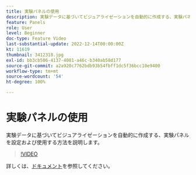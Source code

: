 ```yaml
---
title: 実験パネルの使用
description: 実験データに基づいてビジュアライゼーションを自動的に作成する、実験パネルを設定および使用する方法を説明します。
feature: Panels
role: User
level: Beginner
doc-type: Feature Video
last-substantial-update: 2022-12-14T00:00:00Z
kt: 11619
thumbnail: 3412318.jpg
exl-id: bb3cb506-4137-4081-a46c-b340ab58d177
source-git-commit: a2a920c7762bdb93b54fbff1dc5f36bcc10e9400
workflow-type: tm+mt
source-wordcount: '54'
ht-degree: 100%

---
```


# 実験パネルの使用

実験データに基づいてビジュアライゼーションを自動的に作成する、実験パネルを設定および使用する方法を説明します。

>[!VIDEO](https://video.tv.adobe.com/v/3412318/?quality=12&learn=on)

詳しくは、[ドキュメント](https://experienceleague.adobe.com/docs/analytics-platform/using/cja-workspace/panels/experimentation.html?lang=ja)を参照してください。
